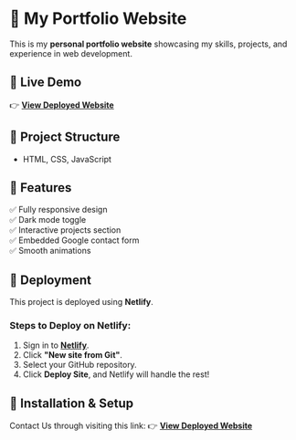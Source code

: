 # 🌟 My Portfolio Website

This is my **personal portfolio website** showcasing my skills, projects, and experience in web development.

## 🔗 Live Demo
👉 **[View Deployed Website](https://enchanting-custard-dabc8f.netlify.app/)**

## 📂 Project Structure
- HTML, CSS, JavaScript  

## 📌 Features
✅ Fully responsive design  
✅ Dark mode toggle  
✅ Interactive projects section  
✅ Embedded Google contact form  
✅ Smooth animations  

## 🚀 Deployment
This project is deployed using **Netlify**.  

### Steps to Deploy on Netlify:
1. Sign in to **[Netlify](https://www.netlify.com/)**.  
2. Click **"New site from Git"**.  
3. Select your GitHub repository.  
4. Click **Deploy Site**, and Netlify will handle the rest!  

## 📁 Installation & Setup
Contact Us through visiting this link:
👉 **[View Deployed Website](https://enchanting-custard-dabc8f.netlify.app/)**
